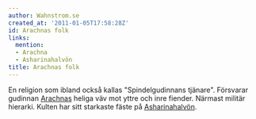 ```yaml
---
author: Wahnstrom.se
created_at: '2011-01-05T17:58:28Z'
id: Arachnas folk
links:
  mention:
  - Arachna
  - Asharinahalvön
title: Arachnas folk
---
```


En religion som ibland också kallas "Spindelgudinnans tjänare". Försvarar gudinnan [Arachnas] heliga
väv mot yttre och inre fiender. Närmast militär hierarki. Kulten har sitt starkaste fäste på
[Asharinahalvön].

  [Arachnas]: Arachna
  [Asharinahalvön]: Asharinahalvön